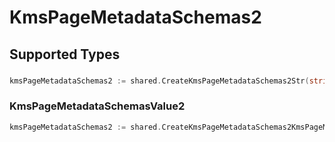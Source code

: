 # KmsPageMetadataSchemas2


## Supported Types

### 

```go
kmsPageMetadataSchemas2 := shared.CreateKmsPageMetadataSchemas2Str(string{/* values here */})
```

### KmsPageMetadataSchemasValue2

```go
kmsPageMetadataSchemas2 := shared.CreateKmsPageMetadataSchemas2KmsPageMetadataSchemasValue2(shared.KmsPageMetadataSchemasValue2{/* values here */})
```

